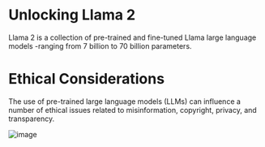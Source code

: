 # Unlocking Llama 2
Llama 2 is a collection of pre-trained and fine-tuned Llama large language models -ranging from 7 billion to 70 billion parameters.

# Ethical Considerations
The use of pre-trained large language models (LLMs) can influence a number of ethical issues related to misinformation, copyright, privacy, and transparency.

![image](https://github.com/oubbatimo/bridgeai_LLMs/assets/92709052/771cc771-c3ef-4373-90bd-0893bb369ef7)

